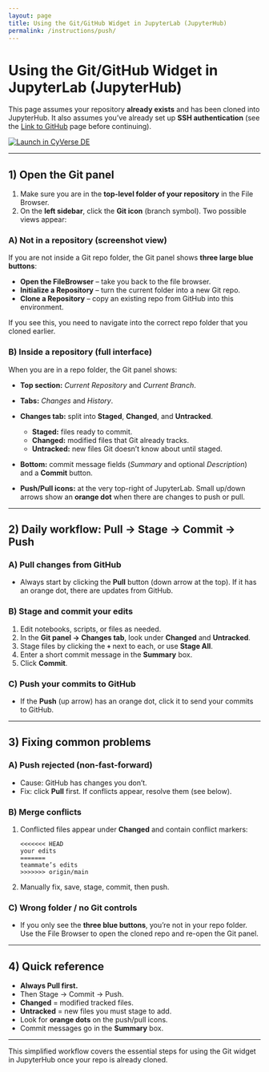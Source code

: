 ```yaml
---
layout: page
title: Using the Git/GitHub Widget in JupyterLab (JupyterHub)
permalink: /instructions/push/
---
```


# Using the Git/GitHub Widget in JupyterLab (JupyterHub)

This page assumes your repository **already exists** and has been cloned into JupyterHub. It also assumes you’ve already set up **SSH authentication** (see the [Link to GitHub](link-to-github.md) page before continuing).

[![Launch in CyVerse DE](https://img.shields.io/badge/Launch-CyVerse%20DE-0b6efd?style=flat-square)](https://de.cyverse.org/apps/de/faf1d268-44cc-11ed-9715-008cfa5ae621/launch?saved-launch-id=dc65718e-1964-4d11-99ad-bf901cddda99)

---

## 1) Open the Git panel

1. Make sure you are in the **top-level folder of your repository** in the File Browser.
2. On the **left sidebar**, click the **Git icon** (branch symbol). Two possible views appear:

### A) Not in a repository (screenshot view)

If you are not inside a Git repo folder, the Git panel shows **three large blue buttons**:

* **Open the FileBrowser** – take you back to the file browser.
* **Initialize a Repository** – turn the current folder into a new Git repo.
* **Clone a Repository** – copy an existing repo from GitHub into this environment.

If you see this, you need to navigate into the correct repo folder that you cloned earlier.

### B) Inside a repository (full interface)

When you are in a repo folder, the Git panel shows:

* **Top section:** *Current Repository* and *Current Branch*.
* **Tabs:** *Changes* and *History*.
* **Changes tab:** split into **Staged**, **Changed**, and **Untracked**.

  * **Staged:** files ready to commit.
  * **Changed:** modified files that Git already tracks.
  * **Untracked:** new files Git doesn’t know about until staged.
* **Bottom:** commit message fields (*Summary* and optional *Description*) and a **Commit** button.
* **Push/Pull icons:** at the very top-right of JupyterLab. Small up/down arrows show an **orange dot** when there are changes to push or pull.

---

## 2) Daily workflow: Pull → Stage → Commit → Push

### A) Pull changes from GitHub

* Always start by clicking the **Pull** button (down arrow at the top). If it has an orange dot, there are updates from GitHub.

### B) Stage and commit your edits

1. Edit notebooks, scripts, or files as needed.
2. In the **Git panel → Changes tab**, look under **Changed** and **Untracked**.
3. Stage files by clicking the **`+`** next to each, or use **Stage All**.
4. Enter a short commit message in the **Summary** box.
5. Click **Commit**.

### C) Push your commits to GitHub

* If the **Push** (up arrow) has an orange dot, click it to send your commits to GitHub.

---

## 3) Fixing common problems

### A) Push rejected (non-fast-forward)

* Cause: GitHub has changes you don’t.
* Fix: click **Pull** first. If conflicts appear, resolve them (see below).

### B) Merge conflicts

1. Conflicted files appear under **Changed** and contain conflict markers:

   ```
   <<<<<<< HEAD
   your edits
   =======
   teammate’s edits
   >>>>>>> origin/main
   ```
2. Manually fix, save, stage, commit, then push.

### C) Wrong folder / no Git controls

* If you only see the **three blue buttons**, you’re not in your repo folder. Use the File Browser to open the cloned repo and re-open the Git panel.

---

## 4) Quick reference

* **Always Pull first.**
* Then Stage → Commit → Push.
* **Changed** = modified tracked files.
* **Untracked** = new files you must stage to add.
* Look for **orange dots** on the push/pull icons.
* Commit messages go in the **Summary** box.

---

This simplified workflow covers the essential steps for using the Git widget in JupyterHub once your repo is already cloned.
